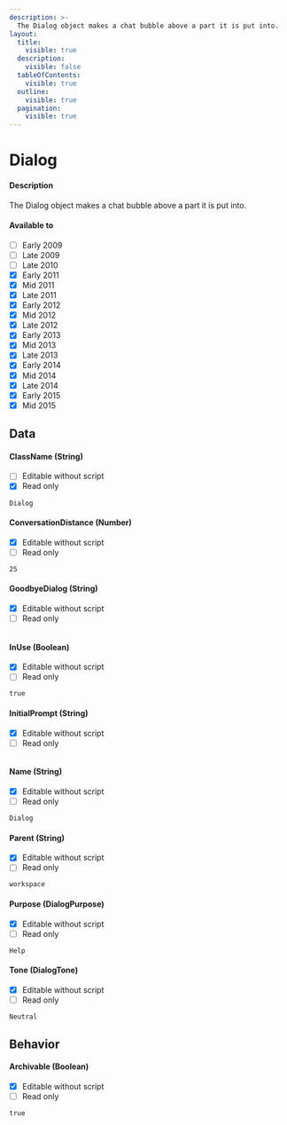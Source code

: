 ```yaml
---
description: >-
  The Dialog object makes a chat bubble above a part it is put into.
layout:
  title:
    visible: true
  description:
    visible: false
  tableOfContents:
    visible: true
  outline:
    visible: true
  pagination:
    visible: true
---
```


# Dialog

#### Description

The Dialog object makes a chat bubble above a part it is put into.

#### Available to

* [ ] Early 2009
* [ ] Late 2009
* [ ] Late 2010
* [x] Early 2011
* [x] Mid 2011
* [x] Late 2011
* [x] Early 2012
* [x] Mid 2012
* [x] Late 2012
* [x] Early 2013
* [x] Mid 2013
* [x] Late 2013
* [x] Early 2014
* [x] Mid 2014
* [x] Late 2014
* [x] Early 2015
* [x] Mid 2015

## Data

#### ClassName (String)

* [ ] Editable without script
* [x] Read only

```
Dialog
```

#### ConversationDistance (Number)

* [x] Editable without script
* [ ] Read only

```
25
```

#### GoodbyeDialog (String)

* [x] Editable without script
* [ ] Read only

```
```

#### InUse (Boolean)

* [x] Editable without script
* [ ] Read only

```
true
```

#### InitialPrompt (String)

* [x] Editable without script
* [ ] Read only

```
```

#### Name (String)

* [x] Editable without script
* [ ] Read only

```
Dialog
```

#### Parent (String)

* [x] Editable without script
* [ ] Read only

```
workspace
```

#### Purpose (DialogPurpose)

* [x] Editable without script
* [ ] Read only

```
Help
```

#### Tone (DialogTone)

* [x] Editable without script
* [ ] Read only

```
Neutral
```

## Behavior

#### Archivable (Boolean)

* [x] Editable without script
* [ ] Read only

```
true
```
